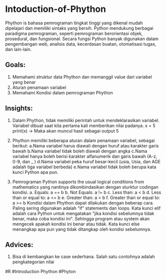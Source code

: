# Intoduction-of-Phython
Phython is bahasa pemrograman tingkat tinggi yang dikenal mudah dipelajari dan memiliki sintaks yang bersih. Python mendukung berbagai paradigma pemrograman, seperti pemrograman berorientasi objek, prosedural, dan fungsional. Secara fungsi Python banyak digunakan dalam pengembangan web, analisis data, kecerdasan buatan, otomatisasi tugas, dan lain-lain.

## Goals:
1. Memahami struktur data Phython dan memanggil value dari variabel yang benar
2. Aturan penamaan variabel
3. Memahami Kondisi dalam pemrograman Phython

## Insights:
1. Dalam Phython, tidak memiliki perintah untuk mendeklarasikan variabel. Variabel dibuat saat kita pertama kali memberikan nilai padanya.
   x = 5
   print(x) -> Maka akan muncul hasil sebagai output 5
   
2. Phython memiliki beberapa aturan dalam penamaan variabel, sebagai berikut:
   a.Nama variabel harus diawali dengan huruf atau karakter garis bawah
   b.Nama variabel tidak boleh diawali dengan angka
   c.Nama variabel hanya boleh berisi karakter alfanumerik dan garis bawah (A-z, 0-9, dan _ )
   d.Nama variabel peka huruf besar-kecil (usia, Usia, dan AGE adalah tiga variabel berbeda)
   e.Nama variabel tidak boleh berupa kata kunci Python apa pun.
  
3. Pemrograman Python supports the usual logical conditions from mathematics yang nantinya dikombindasikan dengan sturktur codingan kondisi.
a. Equals: a == b
b. Not Equals: a != b
c. Less than: a < b
d. Less than or equal to: a <= b
e. Greater than: a > b
f. Greater than or equal to: a >= b
Kondisi dalam Phython dapat dilakukan dengan beberap cara. Paling sering digunakan adalah “if” statements dan loops. Kata kunci elif adalah cara Python untuk mengatakan "jika kondisi sebelumnya tidak benar, maka coba kondisi ini". Sehingga program atau system akan mengecek apakah kondisi ini benar atau tidak. Kata kunci else menangkap apa pun yang tidak ditangkap oleh kondisi sebelumnya.


## Advices:
1. Bisa di kembangkan ke case sederhana. Salah satu contohnya adalah pengkategorian nilai


#R #Introduction Phython #Phyton
